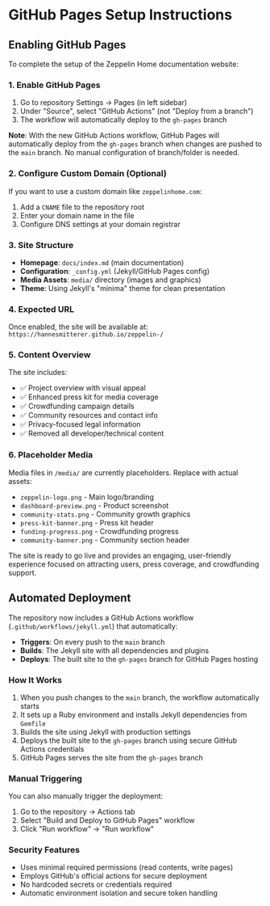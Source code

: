 # GitHub Pages Setup Instructions

## Enabling GitHub Pages

To complete the setup of the Zeppelin Home documentation website:

### 1. Enable GitHub Pages
1. Go to repository Settings → Pages (in left sidebar)
2. Under "Source", select "GitHub Actions" (not "Deploy from a branch")
3. The workflow will automatically deploy to the `gh-pages` branch

**Note**: With the new GitHub Actions workflow, GitHub Pages will automatically deploy from the `gh-pages` branch when changes are pushed to the `main` branch. No manual configuration of branch/folder is needed.

### 2. Configure Custom Domain (Optional)
If you want to use a custom domain like `zeppelinhome.com`:
1. Add a `CNAME` file to the repository root
2. Enter your domain name in the file
3. Configure DNS settings at your domain registrar

### 3. Site Structure
- **Homepage**: `docs/index.md` (main documentation)
- **Configuration**: `_config.yml` (Jekyll/GitHub Pages config)
- **Media Assets**: `media/` directory (images and graphics)
- **Theme**: Using Jekyll's "minima" theme for clean presentation

### 4. Expected URL
Once enabled, the site will be available at:
`https://hannesmitterer.github.io/zeppelin-/`

### 5. Content Overview
The site includes:
- ✅ Project overview with visual appeal
- ✅ Enhanced press kit for media coverage
- ✅ Crowdfunding campaign details
- ✅ Community resources and contact info  
- ✅ Privacy-focused legal information
- ✅ Removed all developer/technical content

### 6. Placeholder Media
Media files in `/media/` are currently placeholders. Replace with actual assets:
- `zeppelin-logo.png` - Main logo/branding
- `dashboard-preview.png` - Product screenshot
- `community-stats.png` - Community growth graphics
- `press-kit-banner.png` - Press kit header
- `funding-progress.png` - Crowdfunding progress
- `community-banner.png` - Community section header

The site is ready to go live and provides an engaging, user-friendly experience focused on attracting users, press coverage, and crowdfunding support.

## Automated Deployment

The repository now includes a GitHub Actions workflow (`.github/workflows/jekyll.yml`) that automatically:

- **Triggers**: On every push to the `main` branch
- **Builds**: The Jekyll site with all dependencies and plugins
- **Deploys**: The built site to the `gh-pages` branch for GitHub Pages hosting

### How It Works

1. When you push changes to the `main` branch, the workflow automatically starts
2. It sets up a Ruby environment and installs Jekyll dependencies from `Gemfile`
3. Builds the site using Jekyll with production settings
4. Deploys the built site to the `gh-pages` branch using secure GitHub Actions credentials
5. GitHub Pages serves the site from the `gh-pages` branch

### Manual Triggering

You can also manually trigger the deployment:
1. Go to the repository → Actions tab
2. Select "Build and Deploy to GitHub Pages" workflow  
3. Click "Run workflow" → "Run workflow"

### Security Features

- Uses minimal required permissions (read contents, write pages)
- Employs GitHub's official actions for secure deployment
- No hardcoded secrets or credentials required
- Automatic environment isolation and secure token handling
